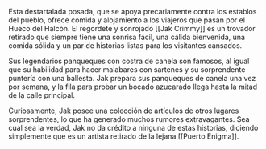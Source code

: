 Esta destartalada posada, que se apoya precariamente contra los establos del pueblo, ofrece comida y alojamiento a los viajeros que pasan por el Hueco del Halcón. El regordete y sonrojado [[Jak Crimmy]] es un trovador retirado que siempre tiene una sonrisa fácil, una cálida bienvenida, una comida sólida y un par de historias listas para los visitantes cansados.

Sus legendarios panqueques con costra de canela son famosos, al igual que su habilidad para hacer malabares con sartenes y su sorprendente puntería con una ballesta. Jak prepara sus panqueques de canela una vez por semana, y la fila para probar un bocado azucarado llega hasta la mitad de la calle principal.

Curiosamente, Jak posee una colección de artículos de otros lugares sorprendentes, lo que ha generado muchos rumores extravagantes. Sea cual sea la verdad, Jak no da crédito a ninguna de estas historias, diciendo simplemente que es un artista retirado de la lejana [[Puerto Enigma]]. 
